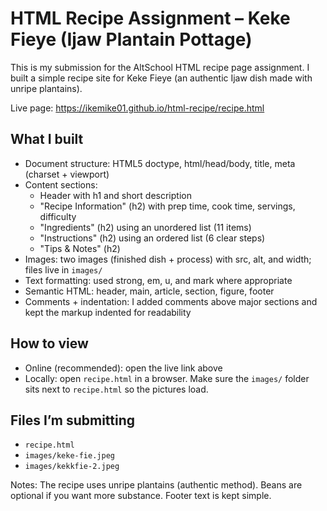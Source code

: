 # HTML Recipe Assignment – Keke Fieye (Ijaw Plantain Pottage)

This is my submission for the AltSchool HTML recipe page assignment. I built a simple recipe site for Keke Fieye (an authentic Ijaw dish made with unripe plantains).

Live page: https://ikemike01.github.io/html-recipe/recipe.html

## What I built
- Document structure: HTML5 doctype, html/head/body, title, meta (charset + viewport)
- Content sections:
	- Header with h1 and short description
	- "Recipe Information" (h2) with prep time, cook time, servings, difficulty
	- "Ingredients" (h2) using an unordered list (11 items)
	- "Instructions" (h2) using an ordered list (6 clear steps)
	- "Tips & Notes" (h2)
- Images: two images (finished dish + process) with src, alt, and width; files live in `images/`
- Text formatting: used strong, em, u, and mark where appropriate
- Semantic HTML: header, main, article, section, figure, footer
- Comments + indentation: I added comments above major sections and kept the markup indented for readability

## How to view
- Online (recommended): open the live link above
- Locally: open `recipe.html` in a browser. Make sure the `images/` folder sits next to `recipe.html` so the pictures load.

## Files I’m submitting
- `recipe.html`
- `images/keke-fie.jpeg`
- `images/kekkfie-2.jpeg`

Notes: The recipe uses unripe plantains (authentic method). Beans are optional if you want more substance. Footer text is kept simple.

